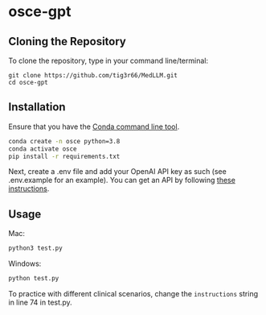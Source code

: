 # osce-gpt

## Cloning the Repository

To clone the repository, type in your command line/terminal:

```
git clone https://github.com/tig3r66/MedLLM.git
cd osce-gpt
```

## Installation

Ensure that you have the [Conda command line tool](https://docs.conda.io/projects/conda/en/latest/user-guide/install/index.html).

```bash
conda create -n osce python=3.8
conda activate osce
pip install -r requirements.txt
```

Next, create a .env file and add your OpenAI API key as such (see .env.example for an example). You can get an API by following [these instructions](https://help.openai.com/en/articles/4936850-where-do-i-find-my-secret-api-key).

## Usage

Mac:
```python
python3 test.py
```

Windows:
```python
python test.py
```

To practice with different clinical scenarios, change the `instructions` string in line 74 in test.py.
